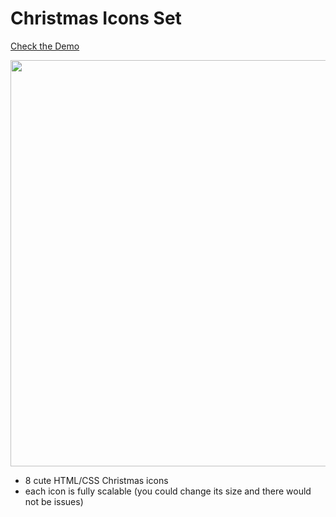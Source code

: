 # Christmas Icons Set

[Check the Demo](https://codepen.io/nat-davydova/pen/LYENEyL)

<img src="http://natali-davydova.me/assets/img/christmas-icons/christmas-icons-sample.png" width="650" />

- 8 cute HTML/CSS Christmas icons
- each icon is fully scalable (you could change its size and there would not be issues)
 
